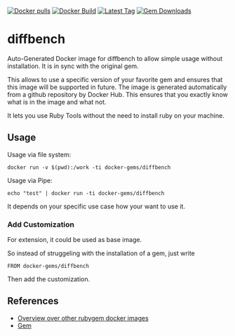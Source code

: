 [![Docker pulls](https://img.shields.io/docker/pulls/rubygem/diffbench.svg)](https://hub.docker.com/r/rubygem/diffbench/)
[![Docker Build](https://img.shields.io/docker/automated/rubygem/diffbench.svg)](https://hub.docker.com/r/rubygem/diffbench/)
[![Latest Tag](https://img.shields.io/github/tag/docker-rubygem/diffbench.svg)](https://hub.docker.com/r/rubygem/diffbench/)
[![Gem Downloads](https://img.shields.io/gem/dt/diffbench.svg)](https://rubygems.org/gems/diffbench/)
# diffbench

Auto-Generated Docker image for diffbench to allow simple usage without installation.
It is in sync with the original gem.

This allows to use a specific version of your favorite gem and ensures that this image will be supported in future.
The image is generated automatically from a github repository by Docker Hub.
This ensures that you exactly know what is in the image and what not.

It lets you use Ruby Tools without the need to install ruby on your machine.

## Usage

Usage via file system:

`docker run -v $(pwd):/work -ti docker-gems/diffbench`

Usage via Pipe:

`echo "test" | docker run -ti docker-gems/diffbench`

It depends on your specific use case how your want to use it.

### Add Customization

For extension, it could be used as base image.

So instead of struggeling with the installation of a gem, just write

`FROM docker-gems/diffbench`

Then add the customization.

## References

 - [Overview over other rubygem docker images](https://github.com/thinkbot/docker-rubygem)
 - [Gem](https://rubygems.org/gems/diffbench/)
